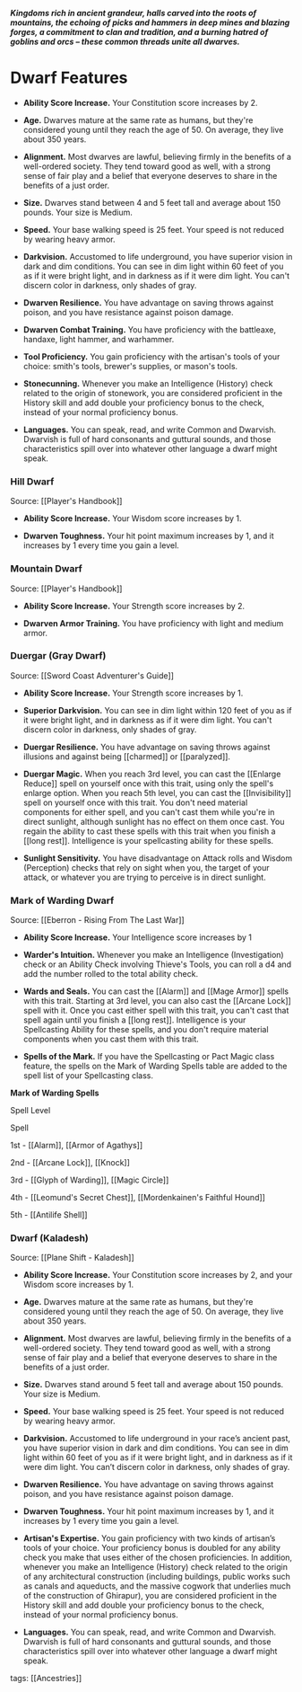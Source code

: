 **_Kingdoms rich in ancient grandeur, halls carved into the roots of mountains, the echoing of picks and hammers in deep mines and blazing forges, a commitment to clan and tradition, and a burning hatred of goblins and orcs – these common threads unite all dwarves._**

# Dwarf Features

-   **Ability Score Increase.** Your Constitution score increases by 2.

-   **Age.** Dwarves mature at the same rate as humans, but they're considered young until they reach the age of 50. On average, they live about 350 years.

-   **Alignment.** Most dwarves are lawful, believing firmly in the benefits of a well-ordered society. They tend toward good as well, with a strong sense of fair play and a belief that everyone deserves to share in the benefits of a just order.

-   **Size.** Dwarves stand between 4 and 5 feet tall and average about 150 pounds. Your size is Medium.

-   **Speed.** Your base walking speed is 25 feet. Your speed is not reduced by wearing heavy armor.

-   **Darkvision.** Accustomed to life underground, you have superior vision in dark and dim conditions. You can see in dim light within 60 feet of you as if it were bright light, and in darkness as if it were dim light. You can't discern color in darkness, only shades of gray.

-   **Dwarven Resilience.** You have advantage on saving throws against poison, and you have resistance against poison damage.

-   **Dwarven Combat Training.** You have proficiency with the battleaxe, handaxe, light hammer, and warhammer.

-   **Tool Proficiency.** You gain proficiency with the artisan's tools of your choice: smith's tools, brewer's supplies, or mason's tools.

-   **Stonecunning.** Whenever you make an Intelligence (History) check related to the origin of stonework, you are considered proficient in the History skill and add double your proficiency bonus to the check, instead of your normal proficiency bonus.

-   **Languages.** You can speak, read, and write Common and Dwarvish. Dwarvish is full of hard consonants and guttural sounds, and those characteristics spill over into whatever other language a dwarf might speak.

### Hill Dwarf

Source: [[Player's Handbook]]

-   **Ability Score Increase.** Your Wisdom score increases by 1.

-   **Dwarven Toughness.** Your hit point maximum increases by 1, and it increases by 1 every time you gain a level.

### Mountain Dwarf

Source: [[Player's Handbook]]

-   **Ability Score Increase.** Your Strength score increases by 2.

-   **Dwarven Armor Training.** You have proficiency with light and medium armor.

### Duergar (Gray Dwarf)

Source: [[Sword Coast Adventurer's Guide]]

-   **Ability Score Increase.** Your Strength score increases by 1.

-   **Superior Darkvision.** You can see in dim light within 120 feet of you as if it were bright light, and in darkness as if it were dim light. You can't discern color in darkness, only shades of gray.

-   **Duergar Resilience.** You have advantage on saving throws against illusions and against being [[charmed]] or [[paralyzed]].

-   **Duergar Magic.** When you reach 3rd level, you can cast the [[Enlarge Reduce]] spell on yourself once with this trait, using only the spell's enlarge option. When you reach 5th level, you can cast the [[Invisibility]] spell on yourself once with this trait. You don't need material components for either spell, and you can't cast them while you're in direct sunlight, although sunlight has no effect on them once cast. You regain the ability to cast these spells with this trait when you finish a [[long rest]]. Intelligence is your spellcasting ability for these spells.

-   **Sunlight Sensitivity.** You have disadvantage on Attack rolls and Wisdom (Perception) checks that rely on sight when you, the target of your attack, or whatever you are trying to perceive is in direct sunlight.

### Mark of Warding Dwarf

Source: [[Eberron - Rising From The Last War]]

-   **Ability Score Increase.** Your Intelligence score increases by 1

-   **Warder's Intuition.** Whenever you make an Intelligence (Investigation) check or an Ability Check involving Thieve's Tools, you can roll a d4 and add the number rolled to the total ability check.

-   **Wards and Seals.** You can cast the [[Alarm]] and [[Mage Armor]] spells with this trait. Starting at 3rd level, you can also cast the [[Arcane Lock]] spell with it. Once you cast either spell with this trait, you can't cast that spell again until you finish a [[long rest]]. Intelligence is your Spellcasting Ability for these spells, and you don't require material components when you cast them with this trait.

-   **Spells of the Mark.** If you have the Spellcasting or Pact Magic class feature, the spells on the Mark of Warding Spells table are added to the spell list of your Spellcasting class.

**Mark of Warding Spells**

Spell Level

Spell

1st - [[Alarm]], [[Armor of Agathys]]

2nd - [[Arcane Lock]], [[Knock]]

3rd - [[Glyph of Warding]], [[Magic Circle]]

4th - [[Leomund's Secret Chest]], [[Mordenkainen's Faithful Hound]]

5th - [[Antilife Shell]]

### Dwarf (Kaladesh)

Source: [[Plane Shift - Kaladesh]]

-   **Ability Score Increase.** Your Constitution score increases by 2, and your Wisdom score increases by 1.

-   **Age.** Dwarves mature at the same rate as humans, but they're considered young until they reach the age of 50. On average, they live about 350 years.

-   **Alignment.** Most dwarves are lawful, believing firmly in the benefits of a well-ordered society. They tend toward good as well, with a strong sense of fair play and a belief that everyone deserves to share in the benefits of a just order.

-   **Size.** Dwarves stand around 5 feet tall and average about 150 pounds. Your size is Medium.

-   **Speed.** Your base walking speed is 25 feet. Your speed is not reduced by wearing heavy armor.

-   **Darkvision.** Accustomed to life underground in your race’s ancient past, you have superior vision in dark and dim conditions. You can see in dim light within 60 feet of you as if it were bright light, and in darkness as if it were dim light. You can’t discern color in darkness, only shades of gray.

-   **Dwarven Resilience.** You have advantage on saving throws against poison, and you have resistance against poison damage.

-   **Dwarven Toughness.** Your hit point maximum increases by 1, and it increases by 1 every time you gain a level.

-   **Artisan's Expertise.** You gain proficiency with two kinds of artisan’s tools of your choice. Your proficiency bonus is doubled for any ability check you make that uses either of the chosen proficiencies. In addition, whenever you make an Intelligence (History) check related to the origin of any architectural construction (including buildings, public works such as canals and aqueducts, and the massive cogwork that underlies much of the construction of Ghirapur), you are considered proficient in the History skill and add double your proficiency bonus to the check, instead of your normal proficiency bonus.

-   **Languages.** You can speak, read, and write Common and Dwarvish. Dwarvish is full of hard consonants and guttural sounds, and those characteristics spill over into whatever other language a dwarf might speak.

tags: [[Ancestries]]